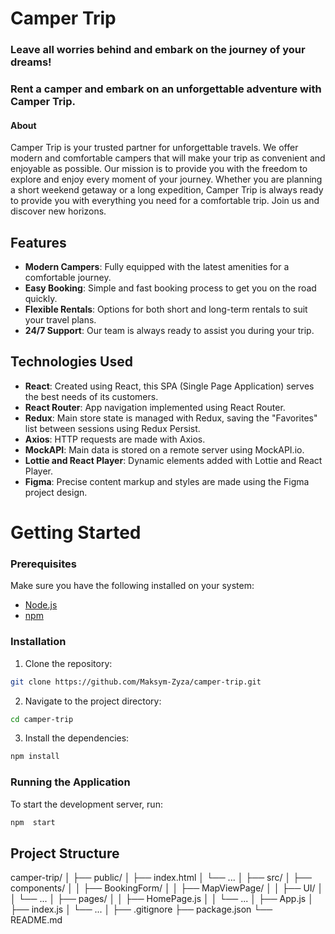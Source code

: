 # Camper Trip

### Leave all worries behind and embark on the journey of your dreams!

### Rent a camper and embark on an unforgettable adventure with Camper Trip.

#### About

Camper Trip is your trusted partner for unforgettable travels. We offer modern
and comfortable campers that will make your trip as convenient and enjoyable as
possible. Our mission is to provide you with the freedom to explore and enjoy
every moment of your journey. Whether you are planning a short weekend getaway
or a long expedition, Camper Trip is always ready to provide you with everything
you need for a comfortable trip. Join us and discover new horizons.

## Features

- **Modern Campers**: Fully equipped with the latest amenities for a comfortable
  journey.
- **Easy Booking**: Simple and fast booking process to get you on the road
  quickly.
- **Flexible Rentals**: Options for both short and long-term rentals to suit
  your travel plans.
- **24/7 Support**: Our team is always ready to assist you during your trip.

## Technologies Used

- **React**: Created using React, this SPA (Single Page Application) serves the
  best needs of its customers.
- **React Router**: App navigation implemented using React Router.
- **Redux**: Main store state is managed with Redux, saving the "Favorites" list
  between sessions using Redux Persist.
- **Axios**: HTTP requests are made with Axios.
- **MockAPI**: Main data is stored on a remote server using MockAPI.io.
- **Lottie and React Player**: Dynamic elements added with Lottie and React
  Player.
- **Figma**: Precise content markup and styles are made using the Figma project
  design.

# Getting Started

### Prerequisites

Make sure you have the following installed on your system:

- [Node.js](https://nodejs.org/)
- [npm](https://www.npmjs.com/)

### Installation

1. Clone the repository:

```bash
git clone https://github.com/Maksym-Zyza/camper-trip.git
```

2. Navigate to the project directory:

```bash
cd camper-trip
```

3. Install the dependencies:

```bash
npm install
```

### Running the Application

To start the development server, run:

```bash
npm  start
```

## Project Structure

camper-trip/ │ ├── public/ │ ├── index.html │ └── ... │ ├── src/ │ ├──
components/ │ │ ├── BookingForm/ │ │ ├── MapViewPage/ │ │ ├── UI/ │ │ └── ... │
├── pages/ │ │ ├── HomePage.js │ │ └── ... │ ├── App.js │ ├── index.js │ └── ...
│ ├── .gitignore ├── package.json └── README.md
